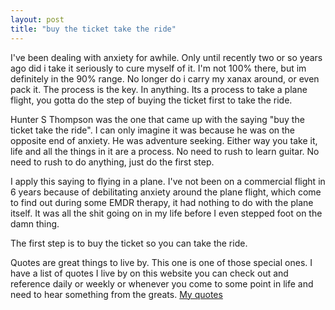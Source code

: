 ```yaml
---
layout: post
title: "buy the ticket take the ride"
---
```


I've been dealing with anxiety for awhile. Only until recently two or so years ago did i take it seriously to cure myself of it. I'm not 100% there, but im definitely in the 90% range. No longer do i carry my xanax around, or even pack it. The process is the key. In anything. Its a process to take a plane flight, you gotta do the step of buying the ticket first to take the ride. 

Hunter S Thompson was the one that came up with the saying "buy the ticket take the ride". I can only imagine it was because he was on the opposite end of anxiety. He was adventure seeking. Either way you take it, life and all the things in it are a process. No need to rush to learn guitar. No need to rush to do anything, just do the first step. 

I apply this saying to flying in a plane. I've not been on a commercial flight in 6 years because of debilitating anxiety around the plane flight, which come to find out during some EMDR therapy, it had nothing to do with the plane itself. It was all the shit going on in my life before I even stepped foot on the damn thing.

The first step is to buy the ticket so you can take the ride. 


Quotes are great things to live by. This one is one of those special ones. I have a list of quotes I live by on this website you can check out and reference daily or weekly or whenever you come to some point in life and need to hear something from the greats. [My quotes](/quotes)
